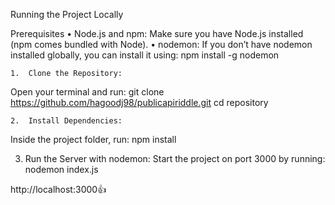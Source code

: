 Running the Project Locally

Prerequisites
	•	Node.js and npm: Make sure you have Node.js installed (npm comes bundled with Node).
	•	nodemon: If you don’t have nodemon installed globally, you can install it using:
 npm install -g nodemon

 	1.	Clone the Repository:
Open your terminal and run:
git clone https://github.com/hagoodj98/publicapiriddle.git
cd repository

	2.	Install Dependencies:
Inside the project folder, run:
npm install

3.	Run the Server with nodemon:
Start the project on port 3000 by running:
nodemon index.js

http://localhost:3000👍
